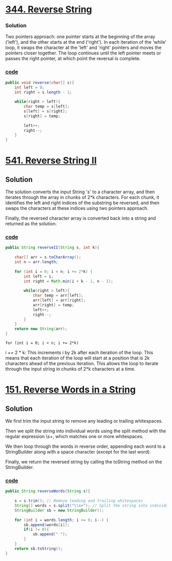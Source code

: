 # [344. Reverse String](https://leetcode.com/problems/reverse-string/)

### Solution
Two pointers approach: one pointer starts at the beginning of the array
('left'), and the other starts at the end ('right'). In each iteration
of the 'while' loop, it swaps the character at the 'left' and 'right' pointers and
moves the pointers closer together. The loop continues until the left pointer meets or passes the right pointer, at which point the reversal is complete.

### [code](../../src/main/java/day6_10/Day8T344ReverseString.java)
```java
public void reverse(char[] s){
    int left = 0;
    int right = s.length - 1;
    
    while(right > left){
        char temp = s[left];
        s[left] = s[right];
        s[right] = temp;
        
        left++;
        right--;
    }
}
```

# [541. Reverse String II](https://leetcode.com/problems/reverse-string-ii/)

## Solution
The solution converts the input String 's' to a character array, and then
iterates through the array in chunks of 2*k characters. For each chunk,
it identifies the left and right indices of the substring be reversed, and
then swaps the characters at these indices using two pointers approach.

Finally, the reversed character array is converted back into a string and returned as the solution.

### [code](../../src/main/java/day6_10/Day8T541ReverseStringII.java)

```java
public String reverseII(String s, int k){
    
    char[] arr = s.toCharArray();
    int n = arr.length;
    
    for (int i = 0; i < n; i += 2*k) {
        int left = i;
        int right = Math.min(i + k - 1, n - 1);
        
        while(right > left){
            char temp = arr[left];
            arr[left] = arr[right];
            arr[right] = temp;
            left++;
            right--;
        }
    }
    return new String(arr);
}
```

```for (int i = 0; i < n; i += 2*k)```

i += 2 * k: This increments i by 2k after each iteration of the loop. This means that each iteration of the loop will start at a position that is 2k characters ahead of the previous iteration. This allows the loop to iterate through the input string in chunks of 2*k characters at a time.


# [151. Reverse Words in a String](https://leetcode.com/problems/reverse-words-in-a-string/)

## Solution

We first trim the input string to remove any leading or trailing whitespaces.

Then we split the string into individual words using the split method with the regular expression \\s+, which matches one or more whitespaces.

We then loop through the words in reverse order, appending each word to a StringBuilder along with a space character (except for the last word).

Finally, we return the reversed string by calling the toString method on the StringBuilder.

### [code](../../src/main/java/day6_10/Day8T151ReverseWordsInAString.java)
```java
public String reverseWords(String s){
    
    s = s.trim(); // Remove leading and trailing whitespaces
    String[] words = s.split("\\s+"); // Split the string into individual words
    StringBuilder sb = new StringBuilder();
    
    for (int i = words.length; i >= 0; i--) {
        sb.append(words[i]);
        if(i != 0){
            sb.append(" ");
        }
    }
    return sb.toString();
}
```
